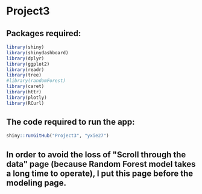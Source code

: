# Project3
## Packages required:
``` r
library(shiny)
library(shinydashboard)
library(dplyr)
library(ggplot2)
library(readr)
library(tree)
#library(randomForest)
library(caret)
library(httr)
library(plotly)
library(RCurl)
```
## The code required to run the app:
``` r
shiny::runGitHub("Project3", "yxie27")
```
## In order to avoid the loss of "Scroll through the data" page (because Random Forest model takes a long time to operate), I put this page before the modeling page.
